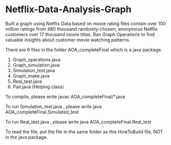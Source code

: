 # Netflix-Data-Analysis-Graph
Built a graph using Netflix Data based on movie rating files contain over 100 million ratings from 480 thousand randomly-chosen, anonymous Netflix customers over 17 thousand movie titles. Ran Graph Operations to find valuable insights about customer movie watching patterns.


There are 6 files in the folder AOA_completeFinal which is a java package.
1. Graph_operations.java
2. Graph_simulation.java
3. Simulation_test.java
4. Graph_make.java
5. Real_test.java
6. Pair.java (Helping class)

To compile, please write
javac AOA_completeFinal/*.java


To run Simulation_test.java , please write
java AOA_completeFinal.Simulated_test


To run Real_test.java , please write
java AOA_completeFinal.Real_test


To read the file, put the file in the same folder as this HowToBuild file, NOT in the java package.

